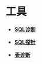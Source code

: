 # 工具<a name="ZH-CN_TOPIC_0000001405157130"></a>

-   **[SQL诊断](SQL诊断.md)**  

-   **[SQL探针](SQL探针.md)**  

-   **[表诊断](表诊断.md)**  


